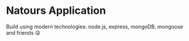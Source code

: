 # Natours Application

Build using modern technologies: node.js, express, mongoDB, mongoose and friends 😜
